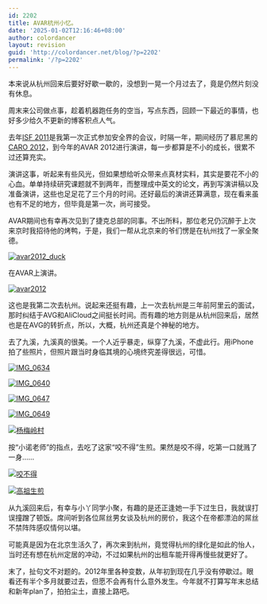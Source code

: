 ```yaml
---
id: 2202
title: AVAR杭州小忆。
date: '2025-01-02T12:16:46+08:00'
author: colordancer
layout: revision
guid: 'http://colordancer.net/blog/?p=2202'
permalink: '/?p=2202'
---
```


本来说从杭州回来后要好好歇一歇的，没想到一晃一个月过去了，竟是仍然片刻没有休息。

周末来公司做点事，趁着机器跑任务的空当，写点东西，回顾一下最近的事情，也好多少给久不更新的博客积点人气。

去年[ISF 2011](http://www.colordancer.net/blog/2011_12_isf-2011%ef%bc%8c%e8%84%b1%e5%ba%93%e4%ba%8b%e4%bb%b6%e5%92%8c%e5%85%b6%e4%bb%96%e3%80%82 "ISF 2011，脱库事件和其他。")是我第一次正式参加安全界的会议，时隔一年，期间经历了慕尼黑的[CARO 2012](http://www.colordancer.net/blog/?p=1486 "CARO 2012欧洲之旅。")，到今年的AVAR 2012进行演讲，每一步都算是不小的成长，很累不过还算充实。

演讲这事，听起来有些风光，但如果想给听众带来点真材实料，其实是要花不小的心血。单单持续研究课题就不到两年，而整理成中英文的论文，再到写演讲稿以及准备演讲，这些也足足花了三个月的时间。还好最后的演讲还算满意，现在看来虽也有不足的地方，但毕竟是第一次，尚可接受。

AVAR期间也有幸再次见到了捷克总部的同事。不出所料，那位老兄仍沉醉于上次来京时我招待他的烤鸭，于是，我们一帮从北京来的爷们愣是在杭州找了一家全聚德。

[![](http://www.colordancer.net/blog/wp-content/uploads/2012/12/avar2012_duck-600x358.jpg "avar2012_duck")](http://www.colordancer.net/blog/wp-content/uploads/2012/12/avar2012_duck-e1355564648882.jpg)

在AVAR上演讲。

[![](http://www.colordancer.net/blog/wp-content/uploads/2012/12/avar2012-600x337.jpg "avar2012")](http://www.colordancer.net/blog/wp-content/uploads/2012/12/avar2012-e1355564804175.jpg)

这也是我第二次去杭州。说起来还挺有趣，上一次去杭州是三年前阿里云的面试，那时纠结于AVG和AliCloud之间挺长时间。而有趣的地方则是从杭州回来后，居然也是在AVG的转折点，所以，大概，杭州还真是个神秘的地方。

去了九溪，九溪真的很美。一个人近乎暴走，纵穿了九溪，不虚此行。用iPhone拍了些照片，但照片跟当时身临其境的心境终究差得很远，可惜。

[![](http://www.colordancer.net/blog/wp-content/uploads/2012/12/IMG_0634-448x600.jpg "IMG_0634")](http://www.colordancer.net/blog/wp-content/uploads/2012/12/IMG_0634.jpg)

[![](http://www.colordancer.net/blog/wp-content/uploads/2012/12/IMG_0640-600x448.jpg "IMG_0640")](http://www.colordancer.net/blog/wp-content/uploads/2012/12/IMG_0640.jpg)

[![IMG_0647](http://www.colordancer.net/blog/wp-content/uploads/2012/12/IMG_0647-448x600.jpg)](http://www.colordancer.net/blog/wp-content/uploads/2012/12/IMG_0647.jpg)

[![](http://www.colordancer.net/blog/wp-content/uploads/2012/12/IMG_0649-448x600.jpg "IMG_0649")](http://www.colordancer.net/blog/wp-content/uploads/2012/12/IMG_0649.jpg)

[![](http://www.colordancer.net/blog/wp-content/uploads/2012/12/IMG_0670-448x600.jpg "杨梅岭村")](http://www.colordancer.net/blog/wp-content/uploads/2012/12/IMG_0670.jpg)

按“小诺老师”的指点，去吃了这家“咬不得”生煎。果然是咬不得，吃第一口就溅了一身……

[![](http://www.colordancer.net/blog/wp-content/uploads/2012/12/IMG_0629-448x600.jpg "咬不得")](http://www.colordancer.net/blog/wp-content/uploads/2012/12/IMG_0629.jpg)

[![](http://www.colordancer.net/blog/wp-content/uploads/2012/12/IMG_0630-448x600.jpg "高祖生煎")](http://www.colordancer.net/blog/wp-content/uploads/2012/12/IMG_0630.jpg)

从九溪回来后，有幸与小丫同学小聚，有趣的是还正逢她一手下过生日，我就误打误撞蹭了顿饭。席间听到各位屌丝男女谈及杭州的房价，我这个在帝都漂泊的屌丝不禁阵阵感叹情何以堪。

可能真是因为在北京生活久了，再次来到杭州，竟觉得杭州的绿化是如此的怡人，当时还有想在杭州定居的冲动，不过如果杭州的出租车能开得再慢些就更好了。

末了，扯句文不对题的。2012年里各种变数，从年初到现在几乎没有停歇过。眼看还有半个多月就要过去，但愿不会再有什么意外发生。今年就不打算写年末总结和新年plan了，拍拍尘土，直接上路吧。